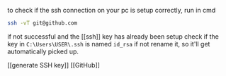 to check if the ssh connection on your pc is setup correctly, run in cmd
```bash
ssh -vT git@github.com
```

if not successful and the [[ssh]] key has already been setup
check if the key in `C:\Users\USER\.ssh` is named `id_rsa`
if not rename it, so it'll get automatically picked up.

[[generate SSH key]]
[[GitHub]]
